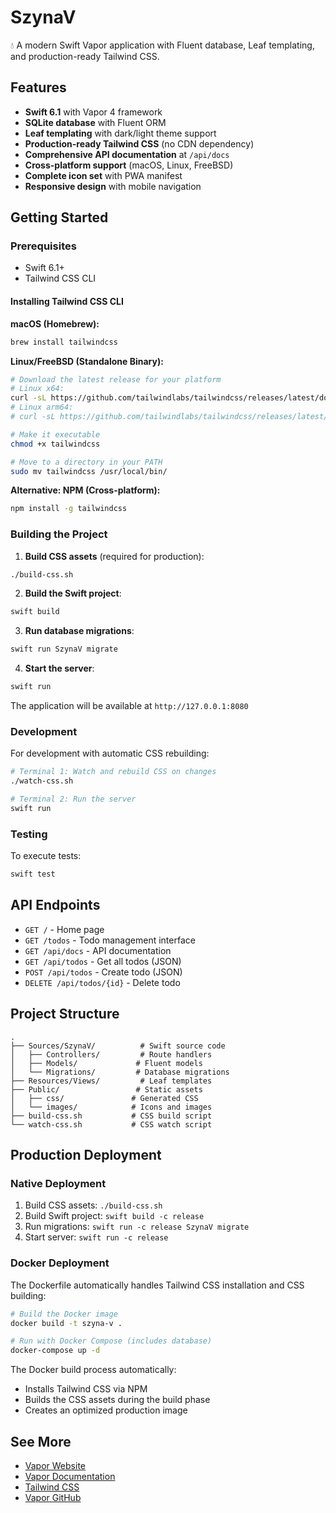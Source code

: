 # SzynaV

💧 A modern Swift Vapor application with Fluent database, Leaf templating, and production-ready Tailwind CSS.

## Features

- **Swift 6.1** with Vapor 4 framework
- **SQLite database** with Fluent ORM
- **Leaf templating** with dark/light theme support
- **Production-ready Tailwind CSS** (no CDN dependency)
- **Comprehensive API documentation** at `/api/docs`
- **Cross-platform support** (macOS, Linux, FreeBSD)
- **Complete icon set** with PWA manifest
- **Responsive design** with mobile navigation

## Getting Started

### Prerequisites

- Swift 6.1+
- Tailwind CSS CLI

#### Installing Tailwind CSS CLI

**macOS (Homebrew):**
```bash
brew install tailwindcss
```

**Linux/FreeBSD (Standalone Binary):**
```bash
# Download the latest release for your platform
# Linux x64:
curl -sL https://github.com/tailwindlabs/tailwindcss/releases/latest/download/tailwindcss-linux-x64 -o tailwindcss
# Linux arm64:
# curl -sL https://github.com/tailwindlabs/tailwindcss/releases/latest/download/tailwindcss-linux-arm64 -o tailwindcss

# Make it executable
chmod +x tailwindcss

# Move to a directory in your PATH
sudo mv tailwindcss /usr/local/bin/
```

**Alternative: NPM (Cross-platform):**
```bash
npm install -g tailwindcss
```

### Building the Project

1. **Build CSS assets** (required for production):
```bash
./build-css.sh
```

2. **Build the Swift project**:
```bash
swift build
```

3. **Run database migrations**:
```bash
swift run SzynaV migrate
```

4. **Start the server**:
```bash
swift run
```

The application will be available at `http://127.0.0.1:8080`

### Development

For development with automatic CSS rebuilding:

```bash
# Terminal 1: Watch and rebuild CSS on changes
./watch-css.sh

# Terminal 2: Run the server
swift run
```

### Testing

To execute tests:
```bash
swift test
```

## API Endpoints

- `GET /` - Home page
- `GET /todos` - Todo management interface
- `GET /api/docs` - API documentation
- `GET /api/todos` - Get all todos (JSON)
- `POST /api/todos` - Create todo (JSON)
- `DELETE /api/todos/{id}` - Delete todo

## Project Structure

```
.
├── Sources/SzynaV/          # Swift source code
│   ├── Controllers/         # Route handlers
│   ├── Models/             # Fluent models
│   └── Migrations/         # Database migrations
├── Resources/Views/         # Leaf templates
├── Public/                 # Static assets
│   ├── css/               # Generated CSS
│   └── images/            # Icons and images
├── build-css.sh           # CSS build script
└── watch-css.sh           # CSS watch script
```

## Production Deployment

### Native Deployment

1. Build CSS assets: `./build-css.sh`
2. Build Swift project: `swift build -c release`
3. Run migrations: `swift run -c release SzynaV migrate`
4. Start server: `swift run -c release`

### Docker Deployment

The Dockerfile automatically handles Tailwind CSS installation and CSS building:

```bash
# Build the Docker image
docker build -t szyna-v .

# Run with Docker Compose (includes database)
docker-compose up -d
```

The Docker build process automatically:
- Installs Tailwind CSS via NPM
- Builds the CSS assets during the build phase
- Creates an optimized production image

## See More

- [Vapor Website](https://vapor.codes)
- [Vapor Documentation](https://docs.vapor.codes)
- [Tailwind CSS](https://tailwindcss.com)
- [Vapor GitHub](https://github.com/vapor)
